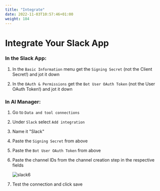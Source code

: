 ```yaml
---
title: "Integrate"
date: 2022-11-03T10:57:46+01:00
weight: 184
---
```


# Integrate Your Slack App

### In the Slack App: 

1. In the `Basic Information` menu get the `Signing Secret` (not the Client Secret!) and jot it down

3. In the `OAuth & Permissions` get the `Bot User OAuth Token` (not the User OAuth Token!) and jot it down


### In AI Manager:

1. Go to `Data and tool connections`
5. Under `Slack` select `Add integration`
6. Name it "Slack"
7. Paste the `Signing Secret` from above
8. Paste the `Bot User OAuth Token` from above
9. Paste the channel IDs from the channel creation step in the respective fields

	![slack6](/cp4waiops-training/pics/slack/slack012.png)

10. Test the connection and click save





